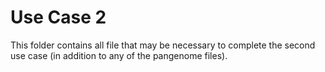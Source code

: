 # Use Case 2

This folder contains all file that may be necessary to complete the second use case (in addition to any of the pangenome files).